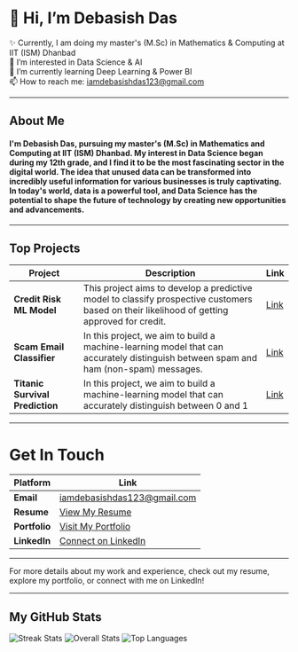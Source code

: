 # 👋 Hi, I’m Debasish Das

✨ Currently, I am doing my master's (M.Sc) in Mathematics & Computing at IIT (ISM) Dhanbad  
👀 I’m interested in Data Science & AI  
🌱 I’m currently learning Deep Learning & Power BI  
📫 How to reach me: [iamdebasishdas123@gmail.com](mailto:iamdebasishdas123@gmail.com)

---

## About Me

#### I'm Debasish Das, pursuing my master's (M.Sc) in Mathematics and Computing at **IIT (ISM) Dhanbad**. My interest in Data Science began during my 12th grade, and I find it to be the most fascinating sector in the digital world. The idea that unused data can be transformed into incredibly useful information for various businesses is truly captivating. In today's world, data is a powerful tool, and Data Science has the potential to shape the future of technology by creating new opportunities and advancements.

---

## Top Projects

| Project                  | Description                                                                                               | Link                                                                                           |
|--------------------------|-----------------------------------------------------------------------------------------------------------|------------------------------------------------------------------------------------------------|
| **Credit Risk ML Model** | This project aims to develop a predictive model to classify prospective customers based on their likelihood of getting approved for credit. | [Link](https://github.com/iamdebasishdas123/Credit_Risk_Machine_Learning_Model.git)            |
| **Scam Email Classifier**| In this project, we aim to build a machine-learning model that can accurately distinguish between spam and ham (non-spam) messages. | [Link](https://github.com/iamdebasishdas123/Scam_Email_Cassifier.git)                          |
| **Titanic Survival Prediction**  |  In this project, we aim to build a machine-learning model that can accurately distinguish between 0 and 1   | [Link](https://github.com/iamdebasishdas123/Titanic_Dataset_EDA.git)                           |

---

# Get In Touch

| Platform   | Link                                                                 |
|------------|----------------------------------------------------------------------|
| **Email**  | [iamdebasishdas123@gmail.com](mailto:iamdebasishdas123@gmail.com)    |
| **Resume** | [View My Resume](https://drive.google.com/file/d/1MZNm1G2daJG4IVkKA8f8iShvHthd2Ub2/view?usp=sharing)                |
| **Portfolio** | [Visit My Portfolio](https://sites.google.com/view/iamdebasish123/home) |
| **LinkedIn** | [Connect on LinkedIn](https://www.linkedin.com/in/debasish-das-543513285/) |

---

For more details about my work and experience, check out my resume, explore my portfolio, or connect with me on LinkedIn!

---

## My GitHub Stats

![Streak Stats](https://github-readme-streak-stats.herokuapp.com/?user=iamdebasishdas123) 
![Overall Stats](https://github-readme-stats.vercel.app/api?username=iamdebasishdas123) 
![Top Languages](https://github-readme-stats.vercel.app/api/top-langs/?username=iamdebasishdas123)
